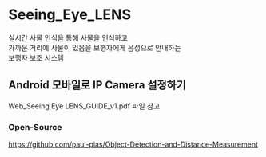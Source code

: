 # Seeing_Eye_LENS
실시간 사물 인식을 통해 사물을 인식하고<br>
가까운 거리에 사물이 있음을 보행자에게 음성으로 안내하는<br>
보행자 보조 시스템
## Android 모바일로 IP Camera 설정하기
Web_Seeing Eye LENS_GUIDE_v1.pdf 파일 참고

### Open-Source
https://github.com/paul-pias/Object-Detection-and-Distance-Measurement
